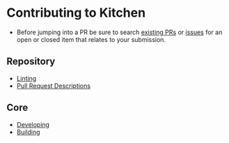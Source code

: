 # Contributing to Kitchen

- Before jumping into a PR be sure to search [existing PRs](https://github.com/tonightpass/kitchen/pulls) or [issues](https://github.com/tonightpass/kitchen/issues) for an open or closed item that relates to your submission.

## Repository

- [Linting](./contributing/repository/linting.md)
- [Pull Request Descriptions](./contributing/repository/pull-request-descriptions.md)

## Core

- [Developing](./contributing/core/developing.md)
- [Building](./contributing/core/building.md)
